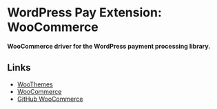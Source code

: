 # WordPress Pay Extension: WooCommerce

**WooCommerce driver for the WordPress payment processing library.**

## Links

*	[WooThemes](http://www.woothemes.com/)
*	[WooCommerce](http://www.woothemes.com/woocommerce/)
*	[GitHub WooCommerce](https://github.com/woothemes/woocommerce)

